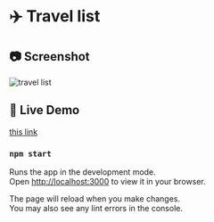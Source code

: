 # ✈️ Travel list
## 📷 Screenshot
![travel list](https://imgur.com/NJHRGEO.jpg)


## 🚀 Live Demo
 [this link](https://react-pizza-menu-co.netlify.app)
 

### `npm start`
Runs the app in the development mode.\
Open [http://localhost:3000](http://localhost:3000) to view it in your browser.

The page will reload when you make changes.\
You may also see any lint errors in the console.


